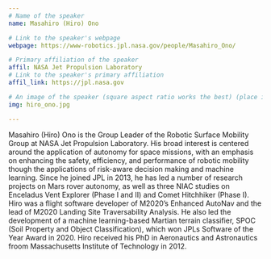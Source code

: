 ```yaml
---
# Name of the speaker
name: Masahiro (Hiro) Ono

# Link to the speaker's webpage
webpage: https://www-robotics.jpl.nasa.gov/people/Masahiro_Ono/

# Primary affiliation of the speaker
affil: NASA Jet Propulsion Laboratory
# Link to the speaker's primary affiliation
affil_link: https://jpl.nasa.gov

# An image of the speaker (square aspect ratio works the best) (place in the `assets/img/speakers` directory)
img: hiro_ono.jpg

---
```


<!-- Whatever you write below will show up as the speaker's bio -->

Masahiro (Hiro) Ono is the Group Leader of the Robotic Surface Mobility Group at NASA Jet Propulsion Laboratory. His broad interest is centered around the application of autonomy for space missions, with an emphasis on enhancing the safety, efficiency, and performance of robotic mobility though the applications of risk-aware decision making and machine learning. Since he joined JPL in 2013, he has led a number of research projects on Mars rover autonomy, as well as three NIAC studies on Enceladus Vent Explorer (Phase I and II) and Comet Hitchhiker (Phase I). Hiro was a flight software developer of M2020’s Enhanced AutoNav and the lead of M2020 Landing Site Traversability Analysis. He also led the development of a machine learning-based Martian terrain classifier, SPOC (Soil Property and Object Classification), which won JPLs Software of the Year Award in 2020. Hiro received his PhD in Aeronautics and Astronautics froom Massachusetts Institute of Technology in 2012.

